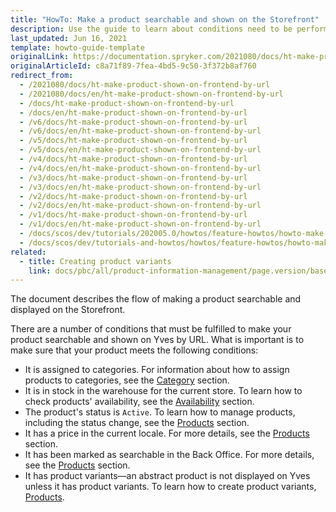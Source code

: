 ```yaml
---
title: "HowTo: Make a product searchable and shown on the Storefront"
description: Use the guide to learn about conditions need to be performed to make a product searchable in the online store.
last_updated: Jun 16, 2021
template: howto-guide-template
originalLink: https://documentation.spryker.com/2021080/docs/ht-make-product-shown-on-frontend-by-url
originalArticleId: c8a71f89-7fea-4bd5-9c50-3f372b8af760
redirect_from:
  - /2021080/docs/ht-make-product-shown-on-frontend-by-url
  - /2021080/docs/en/ht-make-product-shown-on-frontend-by-url
  - /docs/ht-make-product-shown-on-frontend-by-url
  - /docs/en/ht-make-product-shown-on-frontend-by-url
  - /v6/docs/ht-make-product-shown-on-frontend-by-url
  - /v6/docs/en/ht-make-product-shown-on-frontend-by-url
  - /v5/docs/ht-make-product-shown-on-frontend-by-url
  - /v5/docs/en/ht-make-product-shown-on-frontend-by-url
  - /v4/docs/ht-make-product-shown-on-frontend-by-url
  - /v4/docs/en/ht-make-product-shown-on-frontend-by-url
  - /v3/docs/ht-make-product-shown-on-frontend-by-url
  - /v3/docs/en/ht-make-product-shown-on-frontend-by-url
  - /v2/docs/ht-make-product-shown-on-frontend-by-url
  - /v2/docs/en/ht-make-product-shown-on-frontend-by-url
  - /v1/docs/ht-make-product-shown-on-frontend-by-url
  - /v1/docs/en/ht-make-product-shown-on-frontend-by-url
  - /docs/scos/dev/tutorials/202005.0/howtos/feature-howtos/howto-make-a-product-searchable-and-shown-on-the-storefront.html
  - /docs/scos/dev/tutorials-and-howtos/howtos/feature-howtos/howto-make-a-product-searchable-and-shown-on-the-storefront.html
related:
  - title: Creating product variants
    link: docs/pbc/all/product-information-management/page.version/base-shop/manage-in-the-back-office/products/manage-product-variants/create-product-variants.html
---
```


The document describes the flow of making a product searchable and displayed on the Storefront.

There are a number of conditions that must be fulfilled to make your product searchable and shown on Yves by URL. What is important is to make sure that your product meets the following conditions:

* It is assigned to categories. For information about how to assign products to categories, see the [Category](/docs/pbc/all/product-information-management/{{site.version}}/base-shop/manage-in-the-back-office/categories/assign-products-to-categories.html) section.
* It is in stock in the warehouse for the current store. To learn how to check products' availability, see the [Availability](/docs/pbc/all/warehouse-management-system/{{page.version}}/base-shop/manage-in-the-back-office/check-availability-of-products.html) section.
* The product's status is `Active`. To learn how to manage products, including the status change, see the [Products](/docs/pbc/all/product-information-management/{{site.version}}/base-shop/manage-in-the-back-office/products/manage-products.html#activating-products) section.
* It has a price in the current locale. For more details, see the [Products](/docs/pbc/all/product-information-management/{{site.version}}/base-shop/manage-in-the-back-office/products/manage-products.html) section.
* It has been marked as searchable in the Back Office. For more details, see the [Products](/docs/pbc/all/product-information-management/{{site.version}}/base-shop/manage-in-the-back-office/products/manage-product-variants/create-product-variants.html) section.
* It has product variants—an abstract product is not displayed on Yves unless it has product variants. To learn how to create product variants, [Products](/docs/pbc/all/product-information-management/{{site.version}}/base-shop/manage-in-the-back-office/products/manage-product-variants/create-product-variants.html).
